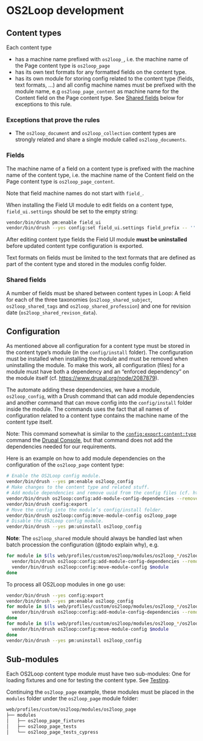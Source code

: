 # OS2Loop development

## Content types

Each content type

* has a machine name prefixed with `os2loop_`, i.e. the machine name of the Page
  content type is `os2loop_page`
* has its own text formats for any formatted fields on the content type.
* has its own module for storing config related to the content type (fields,
  text formats, …) and all config machine names must be prefixed with the module
  name, e.g `os2loop_page_content` as machine name for the Content field on the
  Page content type. See [Shared fields](#shared-fields) below for exceptions to
  this rule.

### Exceptions that prove the rules

* The `os2loop_document` and `os2loop_collection` content types are strongly
  related and share a single module called `os2loop_documents`.

### Fields

The machine name of a field on a content type is prefixed with the machine name
of the content type, i.e. the machine name of the Content field on the Page
content type is `os2loop_page_content`.

Note that field machine names do not start with `field_`.

When installing the Field UI module to edit fields on a content type,
`field_ui.settings` should be set to the empty string:

```sh
vendor/bin/drush pm:enable field_ui
vendor/bin/drush --yes config:set field_ui.settings field_prefix -- ''
```

After editing content type fields the Field UI module **must be uninstalled**
before updated content type configuration is exported.

Text formats on fields must be limited to the text formats that are defined as
part of the content type and stored in the modules config folder.

### Shared fields

A number of fields must be shared between content types in Loop: A field for
each of the three taxonomies (`os2loop_shared_subject`, `os2loop_shared_tags`
and `os2loop_shared_profession`) and one for revision date
(`os2loop_shared_revison_data`).

## Configuration

As mentioned above all configuration for a content type must be stored in the
content type’s module (in the `config/install` folder). The configuration must
be installed when installing the module and must be removed when uninstalling
the module. To make this work, all configuration (files) for a module must have
both a dependency and an “enforced dependency” on the module itself (cf.
<https://www.drupal.org/node/2087879>).

The automate adding these dependencies, we have a module, `os2loop_config`, with
a Drush command that can add module dependencies and another command that can
move config into the `config/install` folder inside the module. The commands
uses the fact that all names of configuration related to a content type contains
the machine name of the content type itself.

Note: This command somewhat is similar to the
[`config:export:content:type`](https://drupalconsole.com/docs/en/commands/config-export-content-type)
command the [Drupal Console](https://drupalconsole.com/), but that command does
not add the dependencies needed for our requirements.

Here is an example on how to add module dependencies on the configuration of the
`os2loop_page` content type:

```sh
# Enable the OS2Loop config module.
vendor/bin/drush --yes pm:enable os2loop_config
# Make changes to the content type and related stuff.
# Add module dependencies and remove uuid from the config files (cf. https://www.drupal.org/node/2087879).
vendor/bin/drush os2loop:config:add-module-config-dependencies --remove-uuid os2loop_page
vendor/bin/drush config:export
# Move the config into the module’s config/install folder.
vendor/bin/drush os2loop:config:move-module-config os2loop_page
# Disable the OS2Loop config module.
vendor/bin/drush --yes pm:uninstall os2loop_config
```

**Note**: The `os2loop_shared` module should always be handled last when batch
procession the configuration (@todo explain why), e.g.

```sh
for module in $(ls web/profiles/custom/os2loop/modules/os2loop_*/os2loop_*.info.yml | xargs basename -s .info.yml | grep -v os2loop_shared) os2loop_shared; do
  vendor/bin/drush os2loop:config:add-module-config-dependencies --remove-uuid $module
  vendor/bin/drush os2loop:config:move-module-config $module
done
```

To process all OS2Loop modules in one go use:

```sh
vendor/bin/drush --yes config:export
vendor/bin/drush --yes pm:enable os2loop_config
for module in $(ls web/profiles/custom/os2loop/modules/os2loop_*/os2loop_*.info.yml | xargs basename -s .info.yml | grep -v os2loop_shared) os2loop_shared; do
  vendor/bin/drush os2loop:config:add-module-config-dependencies --remove-uuid $module
done
for module in $(ls web/profiles/custom/os2loop/modules/os2loop_*/os2loop_*.info.yml | xargs basename -s .info.yml | grep -v os2loop_shared) os2loop_shared; do
  vendor/bin/drush os2loop:config:move-module-config $module
done
vendor/bin/drush --yes pm:uninstall os2loop_config
```

## Sub-modules

Each OS2Loop content type module must have two sub-modules: One for loading
fixtures and one for testing the content type. See [Testing](Testing.md).

Continuing the `os2loop_page` example, these modules must be placed in the
`modules` folder under the `os2loop_page` module folder:

```sh
web/profiles/custom/os2loop/modules/os2loop_page
├── modules
│   ├── os2loop_page_fixtures
│   ├── os2loop_page_tests
│   └── os2loop_page_tests_cypress
```
